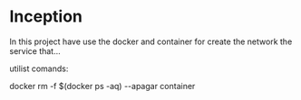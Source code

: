 # Inception
In this project have use the docker and container for create the network the service that...


utilist comands:

docker rm -f $(docker ps -aq) --apagar container

